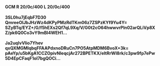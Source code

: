 #### GCM R 20/0c/400 L 20/0c/400
**3SL0hu7jEqbF7D30**<br/>**QmreeOIJbJHzWz4dKPyPMzRdTKm06z7ZSPzKYf9Yu4Y=**<br/>**SZyBTq/EYZ+/G/f5hEXs2Qf7qL9Xq/V/G0t2cO64hwwvrPln02arQLiVp8XZ/pk6Q0Co3vY9mBI4WEH1...**<br/><br/>
**Ja2uqIvVIio7Yhev**<br/>**qxQXMGMIqbqFFAAPdxnoDRuCn7PO5AtpMDM6BvoX+3k=**<br/>**pAeYp/u5bKgA1CCZOpivNIeqcjAr272BPETKX/eltRrWI8rk/c3pw9fp7ePw5D4EpCFaqF1oI7bgQOCi...**